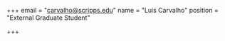 +++
email = "carvalho@scripps.edu"
name = "Luis Carvalho"
position = "External Graduate Student"

+++

